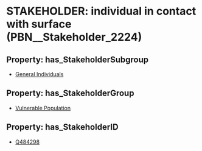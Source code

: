 # STAKEHOLDER: __individual in contact with surface__ (PBN__Stakeholder_2224)

## Property: has_StakeholderSubgroup

* [General Individuals](PBN__StakeholderSubgroup_88)

## Property: has_StakeholderGroup

* [Vulnerable Population](PBN__StakeholderGroup_6)

## Property: has_StakeholderID

* [Q484298](Q484298)


